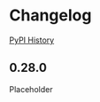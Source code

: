 # Changelog

[PyPI History][1]

[1]: https://pypi.org/project/google-cloud-dns/#history

## 0.28.0

Placeholder
